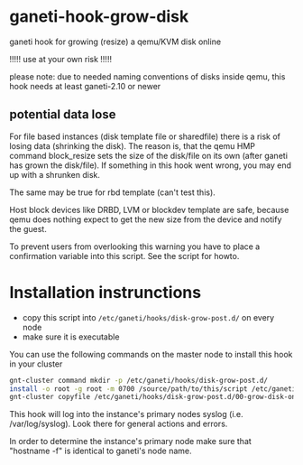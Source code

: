 # ganeti-hook-grow-disk

ganeti hook for growing (resize) a qemu/KVM disk online

  !!!!! use at your own risk !!!!!

please note: due to needed naming conventions of disks inside qemu, this hook needs at least ganeti-2.10 or newer

## potential data lose
For file based instances (disk template file or sharedfile) there is a risk of losing data (shrinking the disk). The reason is, that the qemu HMP command block_resize sets the size of the disk/file on its own (after ganeti has grown the disk/file). If something in this hook went wrong, you may end up with a shrunken disk.

The same may be true for rbd template (can't test this).

Host block devices like DRBD, LVM or blockdev template are safe, because qemu does nothing expect to get the new size from the device and notify the guest.

To prevent users from overlooking this warning you have to place a confirmation variable into this script. See the script for howto. 

# Installation instrunctions
* copy this script into `/etc/ganeti/hooks/disk-grow-post.d/` on every node
* make sure it is executable

You can use the following commands on the master node to install this hook in your cluster

```bash
gnt-cluster command mkdir -p /etc/ganeti/hooks/disk-grow-post.d/
install -o root -g root -m 0700 /source/path/to/this/script /etc/ganeti/hooks/disk-grow-post.d/00-grow-disk-online
gnt-cluster copyfile /etc/ganeti/hooks/disk-grow-post.d/00-grow-disk-online
```

This hook will log into the instance's primary nodes syslog (i.e.  /var/log/syslog). Look there for general actions and errors.

In order to determine the instance's primary node make sure that "hostname -f" is identical to ganeti's node name. 

